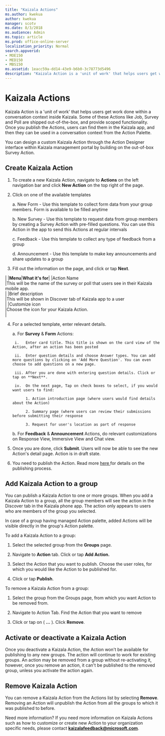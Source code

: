 ```yaml
---
title: "Kaizala Actions"
ms.author: kwekua
author: kwekua
manager: scotv
ms.date: 8/3/2018
ms.audience: Admin
ms.topic: article
ms.prod: office-online-server
localization_priority: Normal
search.appverid:
- MOE150
- MED150
- MBS150
ms.assetid: 1eacc59a-dd14-43e9-b6b0-3c78773d5496
description: "Kaizala Action is a 'unit of work' that helps users get work done within a conversation context inside Kaizala. Some of these Actions like Job, Survey and Poll are shipped out-of-the-box, and provide scoped functionality. Once you publish the Actions, users can find them in the Kaizala app, and then they can be used in a conversation context from the Action Palette."
---
```


# Kaizala Actions

Kaizala Action is a 'unit of work' that helps users get work done within a conversation context inside Kaizala. Some of these Actions like Job, Survey and Poll are shipped out-of-the-box, and provide scoped functionality. Once you publish the Actions, users can find them in the Kaizala app, and then they can be used in a conversation context from the Action Palette.
  
You can design a custom Kaizala Action through the Action Designer interface within Kaizala management portal by building on the out-of-box Survey Action.
  
## Create Kaizala Action

1. To create a new Kaizala Action, navigate to **Actions** on the left navigation bar and click **New Action** on the top right of the page. 
    
2. Click on one of the available templates
    
    a.  New Form - Use this template to collect form data from your group members. Form is available to be filled anytime
    
    b. New Survey - Use this template to request data from group members by creating a Survey Action with pre-filled questions. You can use this Action in the app to send this Actions at regular intervals
    
    c. Feedback - Use this template to collect any type of feedback from a group
    
    d. Announcement﻿ - Use this template to make key announcements and share updates to a group
    
3. Fill out the information on the page, and click or tap **Next**.
    
|
|**Menu**|**What it's for**|
|Action Name  <br/> |This will be the name of the survey or poll that users see in their Kaizala mobile app.  <br/> |
|Brief description  <br/> |This will be shown in Discover tab of Kaizala app to a user  <br/> |
|Customize icon  <br/> |Choose the icon for your Kaizala Action.  <br/> |
   
4. For a selected template, enter relevant details.
    
    a. For **Survey** &amp; **Form** Actions: 
    
        i.   Enter card title. This title is shown on the card view of the Action, after an action has been posted
    
        ii.  Enter question details and choose Answer types. You can add more questions by clicking on 'Add More Question'. You can even choose to add questions on a new page.
    
        iii. After you are done with entering question details. Click or tap on **Next**.﻿ 
    
        iv.  On the next page, Tap on check boxes to select, if you would want users to find:
    
             1. Action introduction page (where users would find details about the Action)
    
             2. Summary page (where users can review their submissions before submitting their response
    
             3. Request for user's location as part of response
    
    b. For **Feedback** &amp; **Announcement** Actions﻿, do relevant customizations on Response View, Immersive View and Chat view. 
    
5. Once you are done, click **Submit**. Users will now be able to see the new Action's detail page. Action is in draft state.
    
6. You need to publish the Action. Read more [here ﻿](https://docs.microsoft.com/en-us/kaizala/actions/publish#steps-to-publish-an-action)for details on the publishing process.
    
## Add Kaizala Action to a group

You can publish a Kaizala Action to one or more groups. When you add a Kaizala Action to a group, all the group members will see the action in the Discover tab in the Kaizala phone app. The action only appears to users who are members of the group you selected.
  
In case of a group having managed Action palette, added Actions will be visible directly in the group's Action palette.
  
To add a Kaizala Action to a group:
  
1. Select the selected group from the **Groups** page. 
    
2. Navigate to **Action** tab. Click or tap **Add Action.**
    
3. Select the Action that you want to publish. Choose the user roles, for which you would like the Action to be published for.
    
4. Click or tap **Publish**.
    
To remove a Kaizala Action from a group:
  
1. Select the group from the Groups page, from which you want Action to be removed from.
    
2. Navigate to Action Tab. Find the Action that you want to remove
    
3. Click or tap on ( **...** ). Click **Remove**. 
    
## Activate or deactivate a Kaizala Action

Once you deactivate a Kaizala Action, the Action won't be available for publishing to any new groups. The action will continue to work for existing groups. An action may be removed from a group without re-activating it, however, once you remove an action, it can't be published to the removed group, unless you activate the action again.
  
## Remove Kaizala Action

You can remove a Kaizala Action from the Actions list by selecting **Remove**. Removing an Action will unpublish the Action from all the groups to which it was published to before.
  
Need more information? If you need more information on Kaizala Actions such as how to customize or create new Action to your organization specific needs, please contact **kaizalafeedback@microsoft.com**.
  

